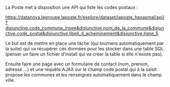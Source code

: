La Poste met à disposition une API qui liste les codes postaux :

https://datanova.legroupe.laposte.fr/explore/dataset/laposte_hexasmal/api/?disjunctive.code_commune_insee&disjunctive.nom_de_la_commune&disjunctive.code_postal&disjunctive.libell_d_acheminement&disjunctive.ligne_5

Le but est de mettre en place une tâche (qui tournera automatiquement par la suite) qui va récupérer ces données pour les stocker dans une table SQL. (penser un faire un fichier d'install qui va créer la table si elle n'existe pas).

Ensuite faire une page avec un formulaire de contact (nom, prenom, adresse ...) et une requête AJAX sur le champ code postal qui à la saisit propose les communes et les renseignes automatiquement dans le champ ville.
